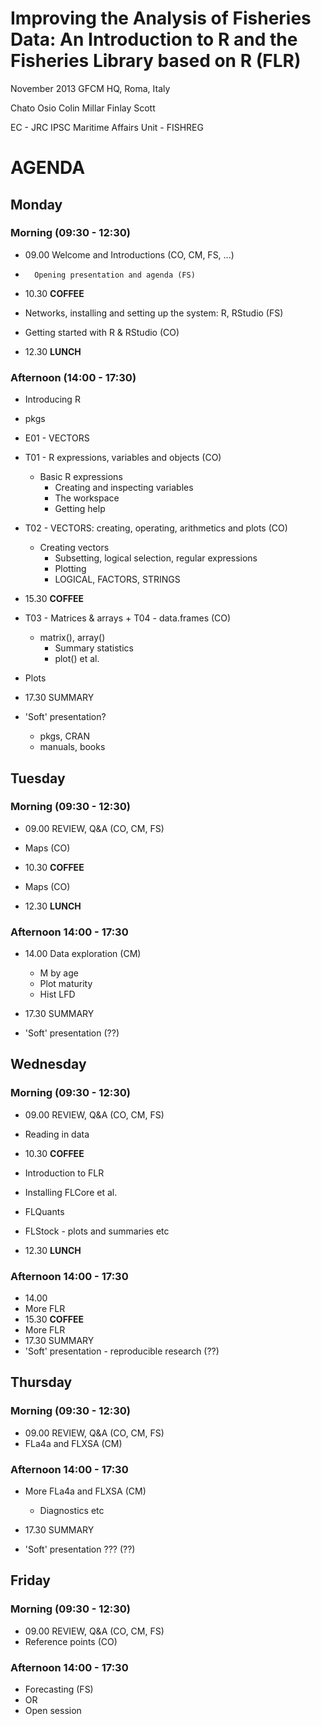 # Improving the Analysis of Fisheries Data: An Introduction to R and the Fisheries Library based on R (FLR) 
November 2013
GFCM HQ, Roma, Italy

Chato Osio
Colin Millar
Finlay Scott

EC - JRC
IPSC
Maritime Affairs Unit - FISHREG

# AGENDA #

## Monday ##

### Morning (09:30 - 12:30) ###


* 09.00 Welcome and Introductions (CO, CM, FS, ...)
*       Opening presentation and agenda (FS)

* 10.30 **COFFEE**
* Networks, installing and setting up the system: R, RStudio (FS)
* Getting started with R & RStudio (CO)

* 12.30 **LUNCH**

### Afternoon (14:00 - 17:30) ###

* Introducing R
 - pkgs

* E01 - VECTORS

* T01 - R expressions, variables and objects (CO)
    - Basic R expressions
		- Creating and inspecting variables
		- The workspace
		- Getting help
* T02 - VECTORS: creating, operating, arithmetics and plots (CO)
    - Creating vectors
		- Subsetting, logical selection, regular expressions
		- Plotting
		- LOGICAL, FACTORS, STRINGS

* 15.30 **COFFEE**

* T03 - Matrices & arrays + T04 - data.frames (CO)
    - matrix(), array()
		- Summary statistics
		- plot() et al.
* Plots
* 17.30 SUMMARY
* 'Soft' presentation?
	* pkgs, CRAN
	* manuals, books


## Tuesday ##

### Morning (09:30 - 12:30) ###

* 09.00 REVIEW, Q&A (CO, CM, FS)

* Maps (CO)
* 10.30 **COFFEE**

* Maps (CO)

* 12.30 **LUNCH**

### Afternoon 14:00 - 17:30 ###

* 14.00 Data exploration (CM)
    * M by age
    * Plot maturity
    * Hist LFD


* 17.30 SUMMARY
* 'Soft' presentation (??)

## Wednesday ##

### Morning (09:30 - 12:30) ###

* 09.00 REVIEW, Q&A (CO, CM, FS)

* Reading in data
* 10.30 **COFFEE**
* Introduction to FLR
* Installing FLCore et al.
* FLQuants
* FLStock  - plots and summaries etc
* 12.30 **LUNCH**

### Afternoon 14:00 - 17:30 ###

* 14.00
* More FLR
* 15.30 **COFFEE**
* More FLR
* 17.30 SUMMARY
* 'Soft' presentation - reproducible research (??)

## Thursday ##

### Morning (09:30 - 12:30) ###
* 09.00 REVIEW, Q&A (CO, CM, FS)
* FLa4a and FLXSA (CM)

### Afternoon 14:00 - 17:30 ###
* More FLa4a and FLXSA (CM)
    * Diagnostics etc


* 17.30 SUMMARY
* 'Soft' presentation ??? (??)

## Friday ##

### Morning (09:30 - 12:30) ###
* 09.00 REVIEW, Q&A (CO, CM, FS)
* Reference points (CO)


### Afternoon 14:00 - 17:30 ###
* Forecasting (FS)
* OR
* Open session

